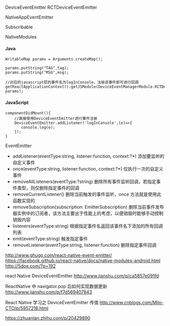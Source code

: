DeviceEventEmitter
RCTDeviceEventEmitter

NativeAppEventEmitter

Subscribable

NativeModules

#### Java

```
WritableMap params = Arguments.createMap();

params.putString("TAG",tag);
params.putString("MSG",msg);

//对应的javascript层的事件名为logInConsole，注册该事件即可进行回调
getReactApplicationContext().getJSModule(DeviceEventManagerModule.RCTDeviceEventEmitter.class).emit("logInConsole", params);
```

#### JavaScript

```
componentDidMount(){
    //直接使用DeviceEventEmitter进行事件注册
    DeviceEventEmitter.addListener('logInConsole',(e)=>{
       console.log(e);
    });
}
```

EventEmitter

* addListener(eventType:string, listener:function, context:?\*) 添加要监听的自定义事件
* once(eventType:string, listener:function, context:?\*) 仅执行一次的自定义事件
* removeAllListeners(eventType:?string) 删除所有事件监听回调，若指定事件类型，则仅删除指定事件的回调
* removeCurrentListener() 删除当前触发的事件监听，once 方法就是使用此函数实现的
* removeSubscription(subscription: EmitterSubscription) 删除当前事件发布器实例中的订阅者，该方法主要出于性能上的考虑，以便销毁时能够手动控制销毁内容
* listeners(eventType:string) 根据指定事件名返回该事件名下添加的所有回调列表
* emit(eventType:string) 触发指定事件
* removeListener(eventType:string, listener:function) 删除指定事件回调

http://www.ghugo.com/react-native-event-emitter/
https://facebook.github.io/react-native/docs/native-modules-android.html
http://5doe.com/?p=192

react Native DeviceEventEmitter
http://www.jianshu.com/p/ca5857e091fd

ReactNative 中 navigator.pop 后如何实现数据更新
http://www.jianshu.com/p/f7d569407843

React Native 学习之 DeviceEventEmitter 传值
http://www.cnblogs.com/Milo-CTO/p/5957218.html

https://zhuanlan.zhihu.com/p/20429890
